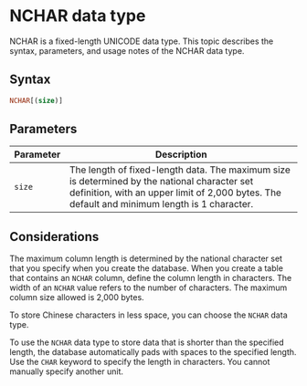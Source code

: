 # NCHAR data type

NCHAR is a fixed-length UNICODE data type. This topic describes the syntax, parameters, and usage notes of the NCHAR data type.

## Syntax

```sql
NCHAR[(size)]
```

## Parameters

| Parameter | Description |
|--------|----------------------------------------------------------------------------------|
| `size` | The length of fixed-length data. The maximum size is determined by the national character set definition, with an upper limit of 2,000 bytes.  The default and minimum length is 1 character.  |

## Considerations

The maximum column length is determined by the national character set that you specify when you create the database. When you create a table that contains an `NCHAR` column, define the column length in characters. The width of an `NCHAR` value refers to the number of characters. The maximum column size allowed is 2,000 bytes.

To store Chinese characters in less space, you can choose the `NCHAR` data type.

To use the `NCHAR` data type to store data that is shorter than the specified length, the database automatically pads with spaces to the specified length. Use the `CHAR` keyword to specify the length in characters. You cannot manually specify another unit.
